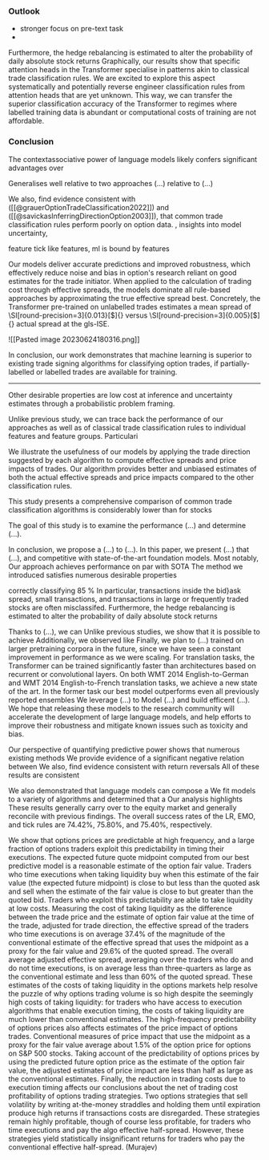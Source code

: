 ### Outlook
- stronger focus on pre-text task 
- 
Furthermore, the hedge rebalancing is estimated to alter the probability of daily absolute stock returns 
Graphically, our results show that specific attention heads in the Transformer specialise in patterns akin to classical trade classification rules. We are excited to explore this aspect systematically and potentially reverse engineer classification rules
from attention heads that are yet unknown. This way, we can transfer the superior classification accuracy of the Transformer to regimes where labelled training data is abundant or computational costs of training are not affordable.

### Conclusion

The contextassociative power of language models likely confers significant advantages over 

Generalises well
relative to two approaches (...) relative to (...)

We also, find evidence consistent with ([[@grauerOptionTradeClassification2022]]) and ([[@savickasInferringDirectionOption2003]]), that common trade classification rules perform poorly on option data.
, insights into model uncertainty, 

feature tick like features, ml is bound by features

Our models deliver accurate predictions and improved robustness, which effectively reduce noise and bias in option's research reliant on good estimates for the trade initiator. When applied to the calculation of trading cost through effective spreads, the models dominate all rule-based approaches by approximating the true effective spread best. Concretely, the Transformer pre-trained on unlabelled trades estimates a mean spread of  \SI[round-precision=3]{0.013}[\$]{} versus \SI[round-precision=3]{0.005}[\$]{} actual spread at the gls-ISE.

![[Pasted image 20230624180316.png]]

In conclusion, our work demonstrates that machine learning is superior to existing trade signing algorithms for classifying option trades, if partially-labelled or labelled trades are available for training. 

----



Other desirable properties are low cost at inference and uncertainty estimates through a probabilistic problem framing.

Unlike previous study, we can trace back the performance of our approaches as well as of classical trade classification rules to individual features and feature groups. Particulari

We illustrate the usefulness of our models by applying the trade direction suggested by each algorithm to compute effective spreads and price impacts of trades. Our algorithm provides better and unbiased estimates of both the actual effective spreads and price impacts compared to the other classification rules.

This study presents a comprehensive comparison of common trade classification algorithms
is considerably lower than for stocks


The goal of this study is to examine the performance (...) and determine (...).

In conclusion, we propose a (...) to (...).
In this paper, we present (...) that (...), and competitive with state-of-the-art foundation models. Most notably, 
Our approach achieves performance on par with SOTA
The method we introduced satisfies numerous desirable properties

correctly classifying 85 %
In particular, transactions inside the bid}ask spread, small transactions, and transactions in large or frequently traded stocks are often misclassifed.
Furthermore, the hedge rebalancing is estimated to alter the probability of daily absolute stock returns 

Thanks to (...), we can 
Unlike previous studies, we show that it is possible to achieve
Additionally, we observed like
Finally, we plan to (...) trained on larger pretraining corpora in the future, since we have seen a constant improvement in performance as we were scaling.
For translation tasks, the Transformer can be trained significantly faster than architectures based on recurrent or convolutional layers. On both WMT 2014 English-to-German and WMT 2014 English-to-French translation tasks, we achieve a new state of the art. In the former task our best model outperforms even all previously reported ensembles
We leverage (...) to Model (...) and build efficent (...). 
We hope that releasing these models to the research community will accelerate the development of large language models, and help efforts to improve their robustness and mitigate known issues such as toxicity and bias.

Our perspective of quantifying predictive power shows that numerous existing methods
We provide evidence of a significant negative relation between
We also, find evidence consistent with return reversals
All of these results are consistent

We also demonstrated that language models can compose a
We fit models to a variety of algorithms and determined that a
 Our analysis highlights
These results generally carry over to the equity market and generally reconcile with previous findings. 
 The overall success rates of the LR, EMO, and tick rules are 74.42%, 75.80%, and 75.40%, respectively. 







We show that options prices are predictable at high frequency, and a large fraction of options traders exploit this predictability in timing their executions. The expected future quote midpoint computed from our best predictive model is a reasonable estimate of the option fair value. Traders who time executions when taking liquidity buy when this estimate of the fair value (the expected future midpoint) is close to but less than the quoted ask and sell when the estimate of the fair value is close to but greater than the quoted bid. Traders who exploit this predictability are able to take liquidity at low costs. Measuring the cost of taking liquidity as the difference between the trade price and the estimate of option fair value at the time of the trade, adjusted for trade direction, the effective spread of the traders who time executions is on average 37.4% of the magnitude of the conventional estimate of the effective spread that uses the midpoint as a proxy for the fair value and 29.6% of the quoted spread. The overall average adjusted effective spread, averaging over the traders who do and do not time executions, is on average less than three-quarters as large as the conventional estimate and less than 60% of the quoted spread. These estimates of the costs of taking liquidity in the options markets help resolve the puzzle of why options trading volume is so high despite the seemingly high costs of taking liquidity: for traders who have access to execution algorithms that enable execution timing, the costs of taking liquidity are much lower than conventional estimates. The high-frequency predictability of options prices also affects estimates of the price impact of options trades. Conventional measures of price impact that use the midpoint as a proxy for the fair value average about 1.5% of the option price for options on S&P 500 stocks. Taking account of the predictability of options prices by using the predicted future option price as the estimate of the option fair value, the adjusted estimates of price impact are less than half as large as the conventional estimates. Finally, the reduction in trading costs due to execution timing affects our conclusions about the net of trading cost profitability of options trading strategies. Two options strategies that sell volatility by writing at-the-money straddles and holding them until expiration produce high returns if transactions costs are disregarded. These strategies remain highly profitable, though of course less profitable, for traders who time executions and pay the algo effective half-spread. However, these strategies yield statistically insignificant returns for traders who pay the conventional effective half-spread. (Murajev)


